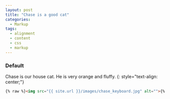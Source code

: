 ```yaml
---
layout: post
title: "Chase is a good cat"
categories:
  - Markup
tags:
  - alignment
  - content
  - css
  - markup
---
```


### Default

Chase is our house cat. He is very orange and fluffy.
{: style="text-align: center;"}

```html
{% raw %}<img src="{{ site.url }}/images/chase_keyboard.jpg" alt="">{% endraw %}
```
